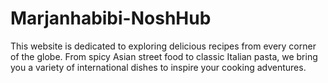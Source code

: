 # Marjanhabibi-NoshHub
 This website is dedicated to exploring delicious recipes from every corner of the globe. From spicy Asian street food to classic Italian pasta, we bring you a variety of international dishes to inspire your cooking adventures.
